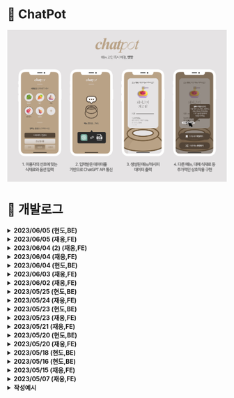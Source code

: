 <!-- Project anouncement -->

# 🍯 <b>ChatPot</b>

<img src="./project/screenHistory/overview.png" style="object-fit: cover" />

<br>

<!-- Develop history -->

# 📝 <b>개발로그</b>

<details>
<summary><b>2023/06/05 (현도,BE)</b></summary>

<h2><b>✅ Done</b></h2>

- chatGPT 질문 수정
  - (에러) parsing하기 좋게 답변이 오게 질문했는데 답변이 원하는대로 오지 않음.
    - 역할 부여 때 써놓은 답변 예시가 undefined로 인식되서 원하는 답변이 돌아오지 않았었음.
    - 역할 부여 뿐 아니라 최종적으로 식재료와 옵션을 받아서 질문할 때 구체적으로 답변하도록 질문 수정.
  - 요리 이름, 식재료, 레시피 순서, 한줄 소개 4개의 변수로 나누어 React로 전송

<br>
<h2><b>📚 Next</b></h2>

- chatGPT 파라미터 조정을 통한 답변 에러 감소

<br>
</details>

<details>
<summary><b>2023/06/05 (재웅,FE)</b></summary>

<h2><b>✅ Done</b></h2>

- /recipe 페이지 레이아웃 및 컴포넌트 재구성
- GPT API 답변 바인딩 및 요청멘트 보정 (Issues 확인바랍니다)

<br>
<h2><b>📚 Next</b></h2>

- / 페이지 레이아웃 및 컴포넌트 구조 변경 (1)
  - 식재료버튼 클릭 시 활성화 CSS 구현 + 식재료별 아이콘 삽입 예정
- /recipe 하단 버튼 (저장, 공유, 리로드) CSS 및 기능 구현 (2)
  - 챗봇 및 로그인 구현

<br>
</details>

<details>
<summary><b>2023/06/04 (2) (재웅,FE)</b></summary>

<h2><b>✅ Done</b></h2>

- /test 풀페이지 스크롤 애니메이션 구현
- lottie-react 라이브러리 설치

<br>
<h2><b>⚙️ in Progess</b></h2>

- GET으로 받아온 데이터 바인딩하여, /recipe에 출력 구현 중
  - 데이터 받아오는 것 이외에도 바인딩 과정에서 문제 발생하여 해결 중

<br>
<h2><b>📚 Next</b></h2>

- /recipe 실제 데이터 받아와지면 바인딩 마무리 + 버튼 기능 구현
- /recipe 페이지 레이아웃 및 컴포넌트 재구성
- / 페이지 레이아웃 및 컴포넌트 구조 변경
  - 변경 후 식재료 선택 시 활성화 CSS 구현 + 식재료별 아이콘 삽입 예정

<br>
</details>

<details>
<summary><b>2023/06/04 (재웅,FE)</b></summary>

<h2><b>✅ Done</b></h2>

- /test 풀페이지 스크롤 애니메이션 구현

<br>
<h2><b>⚙️ in Progess</b></h2>

- /recipe 페이지 레이아웃 재구성 중
  - 그에 따른 App.js 컴포넌트 구조도 바꿀 예정
- GET으로 받아온 데이터 바인딩하여, /recipe에 출력 구현 예정
  - 데이터 받아오는 과정에서 오류가 발생
  - 오류1. response 변수에 담기지 않음
  - 오류2. Parsing 과정에서, GPT가 규칙을 지키지 않아 null로 담기게 됨

<br>
<h2><b>📚 Next</b></h2>

- /recipe 실제 데이터 받아와지면 바인딩 마무리 + 버튼 기능 구현
- / 페이지 레이아웃 및 컴포넌트 구조 변경
  - 변경 후 식재료 선택 시 활성화 CSS 구현 + 식재료별 아이콘 삽입 예정

<br>
</details>

<details>
<summary><b>2023/06/04 (현도,BE)</b></summary>

<h2><b>✅ Done</b></h2>

- 정규 표현식을 이용해 chatGPT에게 받은 추천 레시피를 parsing
- React로 추천받은 레시피 parsing 결과를 전송
  - (에러) axios를 이용해 통신하는데 res.send로 보낸 값을 React에서 제대로 받아오지 못함.
    - axios.get()으로 한번 더 받아오는 것이 아니라 post 요청 후 then을 이용해 결과값을 받아오도록 수정
    - React에서 json 형태로 변환하지 않고 res.json을 이용해 서버에서 json 형태로 전송
- POST 요청받은 식재료, 옵션 값이 null 일때 예외 처리
- <br>
  <h2><b>⚙️ in Progess</b></h2>

- 구현 중인 내용
  - 좀 더 정확한 chatGPT 답변을 위한 역할 부여 메시지, 파라미터 수정

<br>
<h2><b>📚 Next</b></h2>

- 구현 예정
  - aws, heroku 등을 이용한 서버 배포
  - 배포 후 테스트 및 버그 수정

<br>
</details>
<details>
<summary><b>2023/06/03 (재웅,FE)</b></summary>

<h2><b>✅ Done</b></h2>

- MakeRequest
  - Post / Get 구현
  - Get 요청 완료 시 까지 로딩 출력 로직 구현
  - 데이터 정상적으로 넘겨받으면 페이지 이동

<br>
<h2><b>📚 Next</b></h2>

- GPT API에서 요청받아온 실제 데이터 출력 테스트
- /recipe 레이아웃 리팩토링 ..

<br>
</details>

<details>
<summary><b>2023/06/02 (재웅,FE)</b></summary>

<h2><b>✅ Done</b></h2>

- 프로젝트 readme에 개발로그 양식 작성 및 기존 로그 백업
- NavBar 프로필 아이콘 Hover animation

<br>
</details>

<details>
<summary><b>2023/05/25 (현도,BE)</b></summary>
<br>
<h2><b>⚙️ in Progess</b></h2>

- 구현 중인 내용
  - chatGPT 답변을 match, split을 이용해 요리 이름, 식재료, 레시피 순서로 구분
    - (에러) 답변이 원하는 대로 돌아오지 않음.
      - 정확한 답변을 위해 temperature, top_p 등 chatGPT 파라미터 조정
      - 역할 부여 및 user 메시지를 좀 더 구체적으로 수정
  - parsing한 레시피 추천 정보를 res.send를 이용해 React로 전송
    <br>

<br>
</details>
<details>
<summary><b>2023/05/24 (재웅,FE)</b></summary>

<h2><b>✅ Done</b></h2>

- /recipe 페이지 레이아웃
  - bootstrap-grid를 통해 레이아웃과 버튼 구현
  - 모바일 환경에서도 Single Row로 호환

<br>
<h2><b>📚 Next</b></h2>

- Get 요청 통한 GPT API 답변 받아오기
- 받아온 데이터 { 메뉴명 / 소개 / 식재료 / 레시피 } 형태로 Parsing
- Get 요청 성공 전까지 출력할 Loading 화면 구현 및 구조 정립
  - React-query?
  - "제작"버튼 클릭 시 Loading 화면을 "/" 페이지에서 출력 후 Get 성공 시 "/Recipe" 페이지로 이동할 것인지, 이동 후 처리할 것인지

<br>
</details>

<details>
<summary><b>2023/05/23 (현도,BE)</b></summary>

<h2><b>✅ Done</b></h2>

- 이용자가 선택한 옵션, 식재료를 POST 요청으로 받아와 request 값들 저장
- 받아온 request 값들을 이용해 역할이 부여된 chatGPT에게 레시피 추천 요청
- chatGPT가 답변해준 레시피를 서버에 저장

<br>
<h2><b>⚙️ in Progess</b></h2>

- 구현 중인 내용
  - chatGPT가 답변해준 레시피를 요리 이름, 식재료, 레시피 순서로 parsing
  - 좀 더 정확한 chatGPT 답변을 위한 역할 부여 메시지 수정

<br>
<h2><b>📚 Next</b></h2>

- 구현 예정
  - React에서 POST 요청에 대한 chatGPT 답변이 잘 받아지는지 확인
  - 답변이 받아진 상태로 recipe 페이지로 라우팅 되는지 확인

<br>
</details>
<details>
<summary><b>2023/05/23 (재웅,FE)</b></summary>

<!-- 1. 작업 일자에 따라 내림차순으로 작성해주세요 -->
<!-- 2. Agenda 혹은 Error는 Github Issues에 작성해주세요 -->

<h2><b>✅ Done</b></h2>

- 폼 입력 이슈 해결
  - (에러) onChange를 통해 입력받은 값을 State에 저장하려 했으나 콜백함수 사용과정에서 한 글자 입력할 때마다 포커스가 풀리는 문제 발생
  - (해결) React-hook-form 모듈을 통한 이슈 해결
  - 앞으로 구현할 chatBot 페이지나 로그인 등 많은 곳에서 폼 태그를 사용할 것으로 보이기 때문에, 구현과 관리가 용이한 라이브러리를 사용하기로 하였음
- 직접 입력한 식재료 / 옵션의 화면 출력을 State 내부 Reducer를 통해 구현하였음

<br>
<h2><b>📚 Next</b></h2>

- "제작"버튼 클릭 후 페이지 전환 (-> /recipe)
- /recipe 페이지 레이아웃 구현

<br>
</details>

<details>
<summary><b>2023/05/21 (재웅,FE)</b></summary>

<h2><b>✅ Done</b></h2>

- 컴포넌트 분리
  - 기존 App.js에 몰려 있던 컴포넌트들을 개별 파일로 분할하였음
  - App.js에 모든 컴포넌트를 Import 시 가독성이 떨어지기 때문에, 별도의 Components 파일에 컴포넌트를 Import한 후 해당 파일에서 불러오는 식으로 리팩토링하였음.
  - (예시) `import { optionList, selectedList, makeRequest} from './componets.js'`
- 컴포넌트 별 스타일 적용 (Styled-components)
  - 기존 app.js에 클래스 형식으로 분류되어 있던 스타일을 개별 컴포넌트 파일 내부에서 Styled-components를 통해 지정하도록 리팩토링하였음.

<br>
<h2><b>📚 Next</b></h2>

- 폼 입력 이슈 해결 및 입력한 내용 화면 출력 구현

<br>

<h2><b>🖼️ Preview</b></h2>
<img src="./project/screenHistory/0521(1).png">
<!-- 경로예시 -->
<!-- <img src="./project/screenHistory/0507(2).png"> -->
</details>

<details>
<summary><b>2023/05/20 (현도,BE)</b></summary>

<h2><b>✅ Done</b></h2>

- POST 요청 구현
  ```javascript
  app.use(express.json());
  app.use(express.urlencoded({ extended: true }));
  ```
- chatGPT 역할 부여
  - 세계 최고의 요리사이고, 요리 관련 지식이 풍부해 어떤 식재료와 옵션이든 대답해줄 수 있음.
  - 추천은 하나의 요리만 추천해 줌.
  - 답변 순서는 요리 이름, 식재료, 레시피 순서 형태로 답변해줌.
  - Temperature(무작위성, 자유도)를 낮춰 답변에서 일어나는 버그 제어

<br>
<h2><b>⚙️ in Progess</b></h2>

- 구현 중인 내용
  - chatGPT의 답변을 javascript 변수로 parsing
  - parsing된 값들을 React로 전송

<br>
<h2><b>📚 Next</b></h2>

- 구현 예정
  - 요청받은 POST에 대한 response 값을 React에 잘 전송되는지 확인.
  - res.send로 잘 안보내진다면 json 형태로 변환 후 전송.

<br>
</details>

<details>
<summary><b>2023/05/20 (재웅,FE)</b></summary>

<h2><b>✅ Done</b></h2>

- State 바인딩
  - 식재료 및 옵션 클릭 시 State에 값을 저장하고, 선택된 리스트를 화면에 출력하게 하였음
- Ajax 요청
  - Axios를 통해 "제작"버튼 클릭 시 입력해놓은 식재료와 옵션을 객체 형태로 서버에 전송될 수 있게 구현하였음
  - 식재료는 ingredients Key에, 옵션은 options Key에 저장되어 전송

<br>
<h2><b>⚙️ in Progess</b></h2>

- 리스트에 없는 식재료 및 옵션 직접 작성하여 추가
  - (에러) Input 폼에 작성한 값을 State에 저장하는 과정에서 한 글자 입력할 때마다 아웃포커싱되는 현상이 발생. 추가(+) 버튼과 바인딩하기 위해선 꼭 State에 저장해야 되는데 ..

<br>
<h2><b>📚 Next</b></h2>

- 폼 입력 이슈 해결
- 컴포넌트 분리와 개별 스타일링

<br>
</details>
<details>
<summary><b>2023/05/18 (현도,BE)</b></summary>
<h2><b>✅ Done</b></h2>

- Node.js 서버와 chatGPT API 연동
- cors 예외 처리
  ```javascript
  var cors = require("cors");
  app.use(cors());
  ```
- API_KEY 환경변수 처리
  <br>

<br>
<h2><b>📚 Next</b></h2>

- 구현 예정
  - React에서 받아온 식재료, 옵션을 chatGPT에게 전송
  - chatGPT의 레시피 추천 결과를 이름, 식재료, 레시피 순서로 Parsing
  - parsing된 정보를 React로 전송

<br>
</details>
<details>
<summary><b>2023/05/16 (현도,BE)</b></summary>
<h2><b>✅ Done</b></h2>

- Express 웹 서버 생성
- React로 만든 HTML을 Node.js로 전송
- Node.js 서버와 React 연동

<br>

<br>
<h2><b>📚 Next</b></h2>

- 구현 예정
  - chatGPT API 연동
  - React와 Node.js 사이의 데이터 요청

<br>
</details>

<details>
<summary><b>2023/05/15 (재웅,FE)</b></summary>

<h2><b>✅ Done</b></h2>

- 전반적인 레이아웃 구현
  - 선택된 식재료 리스트 출력 (SelectedList)
  - 옵션 선택 (OptionList / SelectedOption)

<br>
<h2><b>📚 Next</b></h2>

- Styled-components 리팩터링
  - 라이브러리 설치 간 오류가 발생하여 사용하지 못했는데, 문제 발견 후 해결하였음
  - (해결) 기존에 설치된 라이브러리의 버전 문제로, 버전업 해주었음
  - (코드) `npm install styled-components@latest`
- State 바인딩
  - 식재료 및 옵션 선택 시 SelectedList에 State 값으로 추가, 화면에 출력까지

<br>
<h2><b>🖼️ Preview</b></h2>
<img src="./project/screenHistory/0515(1).png">
</details>

<details>
<summary><b>2023/05/07 (재웅,FE)</b></summary>

<h2><b>✅ Done</b></h2>

- Route, Redux, Bootstrap 라이브러리 설치
- 식재료 선택 (SelectList) 구현

<br>
<h2><b>⚙️ in Progess</b></h2>

- 식재료 선택 (SelectList) 구현

  - 버튼 활성화 시 CSS 변경, SelectedList에 State 값 전송 구현
  - (에러 1) 클릭 시 변경되는 State 값을 삼항연산자를 통해 Boolean 타입으로 제어하였는데, 콘솔 디버깅 시 한 차례 딜레이 발생
  - (해결 1) 리액트 동작 구조 상 렌더링 우선순위에 의해 발생하는 문제였으며, useEffect 훅을 통해 컴포넌트의 라이프사이클을 조정함으로써 문제 해결

<br>
<h2><b>📚 Next</b></h2>

- 선택된 식재료 (SelectedList) 구현
  - 식재료 선택 시 SelectedList State로 Push
  - SelectedList에서 제거(-) 클릭 시, 해당 이름을 가진 Element 제거

<br>
<h2><b>🖼️ Preview</b></h2>
<img src="./project/screenHistory/0507(2).png">
</details>

<details>
<summary><b>작성예시</b></summary>

<!-- 1. 작업 일자에 따라 내림차순으로 작성해주세요 -->
<!-- 2. Agenda 혹은 Error는 Github Issues에 작성해주세요 -->

<h2><b>✅ Done</b></h2>

- 구현한 내용

<br>
<h2><b>⚙️ in Progess</b></h2>

- 구현 중인 내용
  - 세부사항1
  - 세부사항2

<br>
<h2><b>📚 Next</b></h2>

- 구현 예정
  - 세부사항1
  - 세부사항2

<br>

<h2><b>🖼️ Preview</b></h2>
<img src="">
<!-- 경로예시 -->
<!-- <img src="./project/screenHistory/0507(2).png"> -->
</details>
